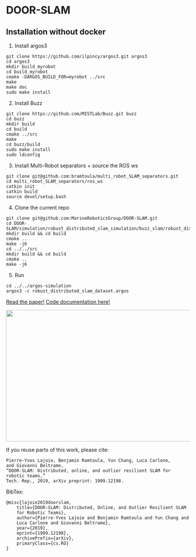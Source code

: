 # DOOR-SLAM

## Installation without docker

1) Install argos3
```
git clone https://github.com/ilpincy/argos3.git argos3
cd argos3
mkdir build_myrobot
cd build_myrobot
cmake -DARGOS_BUILD_FOR=myrobot ../src
make
make doc
sudo make install
```
2) Install Buzz
```
git clone https://github.com/MISTLab/Buzz.git buzz
cd buzz
mkdir build
cd build
cmake ../src
make
cd buzz/build
sudo make install
sudo ldconfig
```
3) Install Multi-Robot separators + source the ROS ws
```
git clone git@github.com:bramtoula/multi_robot_SLAM_separators.git
cd multi_robot_SLAM_separators/ros_ws
catkin init
catkin build
source devel/setup.bash
```
4) Clone the current repo
```
git clone git@github.com:MarineRoboticsGroup/DOOR-SLAM.git
cd DOOR-SLAM/simulation/robust_distributed_slam_simulation/buzz_slam/robust_distributed_mapper/cpp/
mkdir build && cd build
cmake ..
make -j6
cd ../../src 
mkdir build && cd build
cmake ..
make -j6
```
5) Run 
```
cd ../../argos-simulation
argos3 -c robust_distributed_slam_dataset.argos
```
[Read the paper!](https://arxiv.org/abs/1909.12198)
[Code documentation here!](https://mistlab.ca/DOOR-SLAM/)

[<img src="docs/doorslam.png" width="640" height="360" />](http://www.youtube.com/watch?v=h0bqURQlZGA "DOOR-SLAM: Distributed, Online, and Outlier Resilient SLAM for Robotic Teams")

If you reuse parts of this work, please cite:
```
Pierre-Yves Lajoie, Benjamin Ramtoula, Yun Chang, Luca Carlone, 
and Giovanni Beltrame,
“DOOR-SLAM: Distributed, online, and outlier resilient SLAM for robotic teams,” 
Tech. Rep., 2019, arXiv preprint: 1909.12198.
```
BibTex:
```
@misc{lajoie2019doorslam,
    title={DOOR-SLAM: Distributed, Online, and Outlier Resilient SLAM 
    for Robotic Teams},
    author={Pierre-Yves Lajoie and Benjamin Ramtoula and Yun Chang and 
    Luca Carlone and Giovanni Beltrame},
    year={2019},
    eprint={1909.12198},
    archivePrefix={arXiv},
    primaryClass={cs.RO}
}
```
